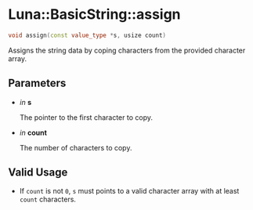 # Luna::BasicString::assign

```c++
void assign(const value_type *s, usize count)
```

Assigns the string data by coping characters from the provided character array. 



## Parameters
* *in* **s**

    The pointer to the first character to copy. 

* *in* **count**

    The number of characters to copy. 

## Valid Usage
* If `count` is not `0`, `s` must points to a valid character array with at least `count` characters. 

